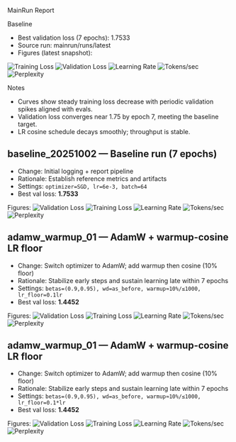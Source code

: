 MainRun Report

Baseline

- Best validation loss (7 epochs): 1.7533
- Source run: mainrun/runs/latest
- Figures (latest snapshot):

![Training Loss](../docs/figures/20251002_083200_loss_train.png)
![Validation Loss](../docs/figures/20251002_083200_loss_val.png)
![Learning Rate](../docs/figures/20251002_083200_lr.png)
![Tokens/sec](../docs/figures/20251002_083200_perf_tokens_per_sec.png)
![Perplexity](../docs/figures/20251002_083200_metrics_perplexity.png)

Notes

- Curves show steady training loss decrease with periodic validation spikes aligned with evals.
- Validation loss converges near 1.75 by epoch 7, meeting the baseline target.
- LR cosine schedule decays smoothly; throughput is stable.


## baseline_20251002 — Baseline run (7 epochs)
- Change: Initial logging + report pipeline
- Rationale: Establish reference metrics and artifacts
- Settings: `optimizer=SGD, lr=6e-3, batch=64`
- Best val loss: **1.7533**

Figures:
![Validation Loss](../docs/figures/baseline_20251002_loss_val.png)
![Training Loss](../docs/figures/baseline_20251002_loss_train.png)
![Learning Rate](../docs/figures/baseline_20251002_lr.png)
![Tokens/sec](../docs/figures/baseline_20251002_perf_tokens_per_sec.png)
![Perplexity](../docs/figures/baseline_20251002_metrics_perplexity.png)


## adamw_warmup_01 — AdamW + warmup-cosine LR floor
- Change: Switch optimizer to AdamW; add warmup then cosine (10% floor)
- Rationale: Stabilize early steps and sustain learning late within 7 epochs
- Settings: `betas=(0.9,0.95), wd=as_before, warmup≈10%/≤1000, lr_floor=0.1lr`
- Best val loss: **1.4452**

Figures:
![Validation Loss](../docs/figures/adamw_warmup_01_loss_val.png)
![Training Loss](../docs/figures/adamw_warmup_01_loss_train.png)
![Learning Rate](../docs/figures/adamw_warmup_01_lr.png)
![Tokens/sec](../docs/figures/adamw_warmup_01_perf_tokens_per_sec.png)
![Perplexity](../docs/figures/adamw_warmup_01_metrics_perplexity.png)


## adamw_warmup_01 — AdamW + warmup-cosine LR floor
- Change: Switch optimizer to AdamW; add warmup then cosine (10% floor)
- Rationale: Stabilize early steps and sustain learning late within 7 epochs
- Settings: `betas=(0.9,0.95), wd=as_before, warmup≈10%/≤1000, lr_floor=0.1*lr`
- Best val loss: **1.4452**

Figures:
![Validation Loss](../docs/figures/adamw_warmup_01_loss_val.png)
![Training Loss](../docs/figures/adamw_warmup_01_loss_train.png)
![Learning Rate](../docs/figures/adamw_warmup_01_lr.png)
![Tokens/sec](../docs/figures/adamw_warmup_01_perf_tokens_per_sec.png)
![Perplexity](../docs/figures/adamw_warmup_01_metrics_perplexity.png)


